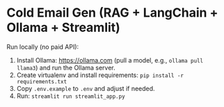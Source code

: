 # Cold Email Gen (RAG + LangChain + Ollama + Streamlit)

Run locally (no paid API):
1. Install Ollama: https://ollama.com (pull a model, e.g., `ollama pull llama3`) and run the Ollama server.
2. Create virtualenv and install requirements: `pip install -r requirements.txt`
3. Copy `.env.example` to `.env` and adjust if needed.
4. Run: `streamlit run streamlit_app.py`